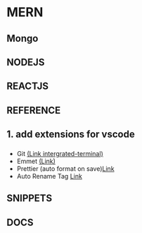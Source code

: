 # MERN

## Mongo

## NODEJS

## REACTJS

## REFERENCE

## 1. add extensions for vscode

###

- Git
  [(Link intergrated-terminal)](https://code.visualstudio.com/docs/editor/integrated-terminal)
- Emmet [(Link)](https://code.visualstudio.com/docs/editor/emmet)
- Prettier (auto format on save)[Link](https://marketplace.visualstudio.com/items?itemName=esbenp.prettier-vscode)
- Auto Rename Tag [Link](https://marketplace.visualstudio.com/items?itemName=formulahendry.auto-rename-tag)

## SNIPPETS

## DOCS
